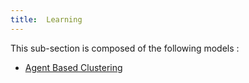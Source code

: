 ```yaml
---
title:  Learning
---
```



This sub-section is composed of the following models :

* [Agent Based Clustering](references#LearningMAS_KMEANS)

